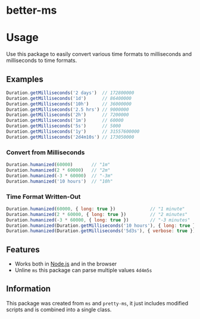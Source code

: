 # better-ms

# Usage

Use this package to easily convert various time formats to milliseconds and milliseconds to time formats.

## Examples

```js
Duration.getMilliseconds('2 days')  // 172800000
Duration.getMilliseconds('1d')      // 86400000
Duration.getMilliseconds('10h')     // 36000000
Duration.getMilliseconds('2.5 hrs') // 9000000
Duration.getMilliseconds('2h')      // 7200000
Duration.getMilliseconds('1m')      // 60000
Duration.getMilliseconds('5s')      // 5000
Duration.getMilliseconds('1y')      // 31557600000
Duration.getMilliseconds('2d4m10s') // 173050000
```

### Convert from Milliseconds

```js
Duration.humanized(60000)       // "1m"
Duration.humanized(2 * 60000)   // "2m"
Duration.humanized(-3 * 60000)  // "-3m"
Duration.humanized('10 hours')  // "10h"
```

### Time Format Written-Out

```js
Duration.humanized(60000, { long: true })             // "1 minute"
Duration.humanized(2 * 60000, { long: true })         // "2 minutes"
Duration.humanized(-3 * 60000, { long: true })        // "-3 minutes"
Duration.humanized(Duration.getMilliseconds('10 hours'), { long: true })  // "10 hours"
Duration.humanized(Duration.getMilliseconds('5d3s'), { verbose: true })  // "5 days 3 seconds"
```

## Features

- Works both in [Node.js](https://nodejs.org) and in the browser
- Unline `ms` this package can parse multiple values `4d4m5s`

## Information
This package was created from `ms` and `pretty-ms`, it just includes modified scripts and is combined into a single class.
